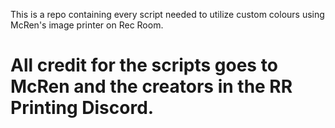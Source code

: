 This is a repo containing every script needed to utilize custom colours using McRen's image printer on Rec Room.

# All credit for the scripts goes to McRen and the creators in the RR Printing Discord.
